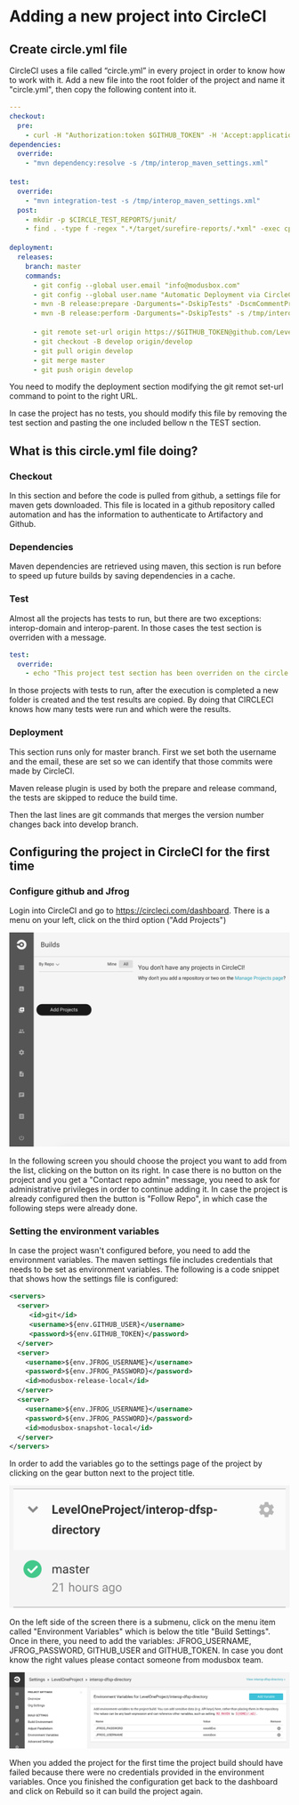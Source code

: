 # Adding a new project into CircleCI #

## Create circle.yml file ##

CircleCI uses a file called “circle.yml” in every project in order to know how to work with it. Add a new file into the root folder of the project and name it "circle.yml", then copy the following content into it.

```yml
---
checkout:
  pre:
    - curl -H "Authorization:token $GITHUB_TOKEN" -H 'Accept:application/vnd.github.v3.raw' -o /tmp/interop_maven_settings.xml -L https://raw.githubusercontent.com/LevelOneProject/automation/master/interop/interop_maven_settings.xml
dependencies:
  override:
    - "mvn dependency:resolve -s /tmp/interop_maven_settings.xml"

test:
  override:
    - "mvn integration-test -s /tmp/interop_maven_settings.xml"
  post:
    - mkdir -p $CIRCLE_TEST_REPORTS/junit/
    - find . -type f -regex ".*/target/surefire-reports/.*xml" -exec cp {} $CIRCLE_TEST_REPORTS/junit/ \;

deployment:
  releases:
    branch: master
    commands:
      - git config --global user.email "info@modusbox.com"
      - git config --global user.name "Automatic Deployment via CircleCI"
      - mvn -B release:prepare -Darguments="-DskipTests" -DscmCommentPrefix="[maven-release-plugin][ci skip]" -s /tmp/interop_maven_settings.xml
      - mvn -B release:perform -Darguments="-DskipTests" -s /tmp/interop_maven_settings.xml

      - git remote set-url origin https://$GITHUB_TOKEN@github.com/LevelOneProject/interop-xxxxxxxxx.git
      - git checkout -B develop origin/develop
      - git pull origin develop
      - git merge master
      - git push origin develop
```

You need to modify the deployment section modifying the git remot set-url command to point to the right URL. 

In case the project has no tests, you should modify this file by removing the test section and pasting the one included bellow n the TEST section.

## What is this circle.yml file doing? ##

### Checkout ###
In this section and before the code is pulled from github, a settings file for maven gets downloaded. This file is located in a github repository called automation and has the information to authenticate to Artifactory and Github. 

### Dependencies ###
Maven dependencies are retrieved using maven, this section is run before to speed up future builds by saving dependencies in a cache.

### Test ###
Almost all the projects has tests to run, but there are two exceptions: interop-domain and interop-parent. In those cases the test section is overriden with a message.

```yml
test:
  override:
    - echo "This project test section has been overriden on the circle.yml file"
```

In those projects with tests to run, after the execution is completed a new folder is created and the test results are copied. By doing that CIRCLECI knows how many tests were run and which were the results.

### Deployment ###
This section runs only for master branch. First we set both the username and the email, these are set so we can identify that those commits were made by CircleCI.

Maven release plugin is used by both the prepare and release command, the tests are skipped to reduce the build time. 

Then the last lines are git commands that merges the version number changes back into develop branch.


## Configuring the project in CircleCI for the first time ##

### Configure github and Jfrog  ###

Login into CircleCI and go to https://circleci.com/dashboard. There is a menu on your left, click on the third option ("Add Projects")

![AddProjects](AddProjects.png "AddProjects")

In the following screen you should choose the project you want to add from the list, clicking on the button on its right. In case there is no button on the project and you get a "Contact repo admin" message, you need to ask for administrative privileges in order to continue adding it. In case the project is already configured then the button is "Follow Repo", in which case the following steps were already done.


### Setting the environment variables ###


In case the project wasn't configured before, you need to add the environment variables. The maven settings file includes credentials that needs to be set as environment variables. The following is a code snippet that shows how the settings file is configured:

```xml
<servers>
  <server>
     <id>git</id>  
     <username>${env.GITHUB_USER}</username>  
     <password>${env.GITHUB_TOKEN}</password>  
  </server> 
  <server>
    <username>${env.JFROG_USERNAME}</username>
    <password>${env.JFROG_PASSWORD}</password>
    <id>modusbox-release-local</id>
  </server>
  <server>
    <username>${env.JFROG_USERNAME}</username>
    <password>${env.JFROG_PASSWORD}</password>
    <id>modusbox-snapshot-local</id>
  </server>
</servers>
```


In order to add the variables go to the settings page of the project by clicking on the gear button next to the project title.

![ProjectSettings](ProjectSettings.png "Project Settings")

On the left side of the screen there is a submenu, click on the menu item called "Environment Variables" which is below the title "Build Settings". Once in there, you need to add the variables: JFROG_USERNAME, JFROG_PASSWORD, GITHUB_USER and GITHUB_TOKEN. In case you dont know the right values please contact someone from modusbox team.

![EnvironmentVariables](EnvironmentVariables.png "Environment variables")

When you added the project for the first time the project build should have failed because there were no credentials provided in the environment variables. Once you finished the configuration get back to the dashboard and click on Rebuild so it can build the project again.



